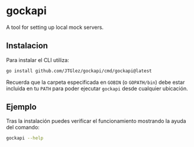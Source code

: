 # gockapi
A tool for setting up local mock servers.

## Instalacion

Para instalar el CLI utiliza:

```bash
go install github.com/JTGlez/gockapi/cmd/gockapi@latest
```

Recuerda que la carpeta especificada en `GOBIN` (o `GOPATH/bin`) debe estar incluida en tu `PATH` para poder ejecutar `gockapi` desde cualquier ubicación.

## Ejemplo

Tras la instalación puedes verificar el funcionamiento mostrando la ayuda del comando:

```bash
gockapi --help
```

